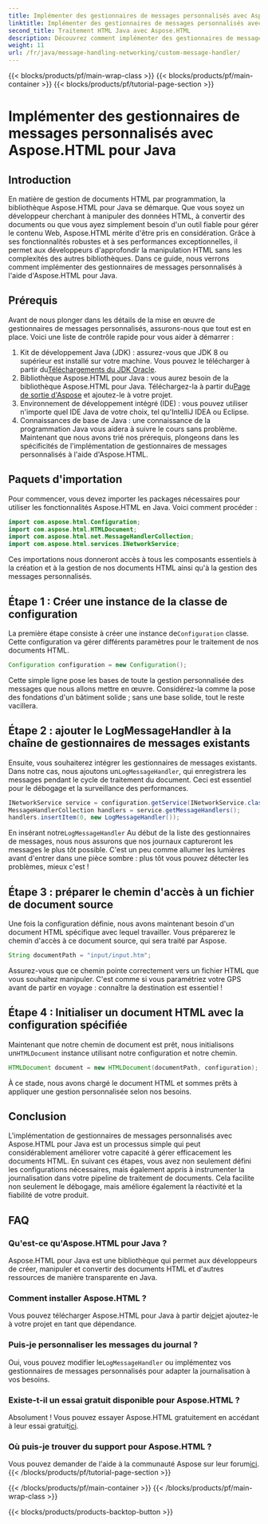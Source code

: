 ```yaml
---
title: Implémenter des gestionnaires de messages personnalisés avec Aspose.HTML pour Java
linktitle: Implémenter des gestionnaires de messages personnalisés avec Aspose.HTML pour Java
second_title: Traitement HTML Java avec Aspose.HTML
description: Découvrez comment implémenter des gestionnaires de messages personnalisés dans Aspose.HTML pour Java pour améliorer le traitement des documents et gérer efficacement les journaux.
weight: 11
url: /fr/java/message-handling-networking/custom-message-handler/
---
```


{{< blocks/products/pf/main-wrap-class >}}
{{< blocks/products/pf/main-container >}}
{{< blocks/products/pf/tutorial-page-section >}}

# Implémenter des gestionnaires de messages personnalisés avec Aspose.HTML pour Java

## Introduction
En matière de gestion de documents HTML par programmation, la bibliothèque Aspose.HTML pour Java se démarque. Que vous soyez un développeur cherchant à manipuler des données HTML, à convertir des documents ou que vous ayez simplement besoin d'un outil fiable pour gérer le contenu Web, Aspose.HTML mérite d'être pris en considération. Grâce à ses fonctionnalités robustes et à ses performances exceptionnelles, il permet aux développeurs d'approfondir la manipulation HTML sans les complexités des autres bibliothèques. Dans ce guide, nous verrons comment implémenter des gestionnaires de messages personnalisés à l'aide d'Aspose.HTML pour Java.
## Prérequis
Avant de nous plonger dans les détails de la mise en œuvre de gestionnaires de messages personnalisés, assurons-nous que tout est en place. Voici une liste de contrôle rapide pour vous aider à démarrer :
1.  Kit de développement Java (JDK) : assurez-vous que JDK 8 ou supérieur est installé sur votre machine. Vous pouvez le télécharger à partir du[Téléchargements du JDK Oracle](https://www.oracle.com/java/technologies/javase-jdk11-downloads.html).
2.  Bibliothèque Aspose.HTML pour Java : vous aurez besoin de la bibliothèque Aspose.HTML pour Java. Téléchargez-la à partir du[Page de sortie d'Aspose](https://releases.aspose.com/html/java/) et ajoutez-le à votre projet.
3. Environnement de développement intégré (IDE) : vous pouvez utiliser n'importe quel IDE Java de votre choix, tel qu'IntelliJ IDEA ou Eclipse. 
4. Connaissances de base de Java : une connaissance de la programmation Java vous aidera à suivre le cours sans problème.
Maintenant que nous avons trié nos prérequis, plongeons dans les spécificités de l'implémentation de gestionnaires de messages personnalisés à l'aide d'Aspose.HTML.
## Paquets d'importation
Pour commencer, vous devez importer les packages nécessaires pour utiliser les fonctionnalités Aspose.HTML en Java. Voici comment procéder :
```java
import com.aspose.html.Configuration;
import com.aspose.html.HTMLDocument;
import com.aspose.html.net.MessageHandlerCollection;
import com.aspose.html.services.INetworkService;
```
Ces importations nous donneront accès à tous les composants essentiels à la création et à la gestion de nos documents HTML ainsi qu'à la gestion des messages personnalisés.
## Étape 1 : Créer une instance de la classe de configuration
 La première étape consiste à créer une instance de`Configuration` classe. Cette configuration va gérer différents paramètres pour le traitement de nos documents HTML. 
```java
Configuration configuration = new Configuration();
```
Cette simple ligne pose les bases de toute la gestion personnalisée des messages que nous allons mettre en œuvre. Considérez-la comme la pose des fondations d'un bâtiment solide ; sans une base solide, tout le reste vacillera.
## Étape 2 : ajouter le LogMessageHandler à la chaîne de gestionnaires de messages existants
 Ensuite, vous souhaiterez intégrer les gestionnaires de messages existants. Dans notre cas, nous ajoutons un`LogMessageHandler`, qui enregistrera les messages pendant le cycle de traitement du document. Ceci est essentiel pour le débogage et la surveillance des performances.
```java
INetworkService service = configuration.getService(INetworkService.class);
MessageHandlerCollection handlers = service.getMessageHandlers();
handlers.insertItem(0, new LogMessageHandler());
```
 En insérant notre`LogMessageHandler` Au début de la liste des gestionnaires de messages, nous nous assurons que nos journaux captureront les messages le plus tôt possible. C'est un peu comme allumer les lumières avant d'entrer dans une pièce sombre : plus tôt vous pouvez détecter les problèmes, mieux c'est !
## Étape 3 : préparer le chemin d'accès à un fichier de document source
Une fois la configuration définie, nous avons maintenant besoin d'un document HTML spécifique avec lequel travailler. Vous préparerez le chemin d'accès à ce document source, qui sera traité par Aspose.
```java
String documentPath = "input/input.htm";
```
Assurez-vous que ce chemin pointe correctement vers un fichier HTML que vous souhaitez manipuler. C'est comme si vous paramétriez votre GPS avant de partir en voyage : connaître la destination est essentiel !
## Étape 4 : Initialiser un document HTML avec la configuration spécifiée
 Maintenant que notre chemin de document est prêt, nous initialisons un`HTMLDocument` instance utilisant notre configuration et notre chemin. 
```java
HTMLDocument document = new HTMLDocument(documentPath, configuration);
```
À ce stade, nous avons chargé le document HTML et sommes prêts à appliquer une gestion personnalisée selon nos besoins.

## Conclusion
L'implémentation de gestionnaires de messages personnalisés avec Aspose.HTML pour Java est un processus simple qui peut considérablement améliorer votre capacité à gérer efficacement les documents HTML. En suivant ces étapes, vous avez non seulement défini les configurations nécessaires, mais également appris à instrumenter la journalisation dans votre pipeline de traitement de documents. Cela facilite non seulement le débogage, mais améliore également la réactivité et la fiabilité de votre produit.
## FAQ
### Qu'est-ce qu'Aspose.HTML pour Java ?
Aspose.HTML pour Java est une bibliothèque qui permet aux développeurs de créer, manipuler et convertir des documents HTML et d'autres ressources de manière transparente en Java.
### Comment installer Aspose.HTML ?
 Vous pouvez télécharger Aspose.HTML pour Java à partir de[ici](https://releases.aspose.com/html/java/)et ajoutez-le à votre projet en tant que dépendance.
### Puis-je personnaliser les messages du journal ?
 Oui, vous pouvez modifier le`LogMessageHandler` ou implémentez vos gestionnaires de messages personnalisés pour adapter la journalisation à vos besoins.
### Existe-t-il un essai gratuit disponible pour Aspose.HTML ?
 Absolument ! Vous pouvez essayer Aspose.HTML gratuitement en accédant à leur essai gratuit[ici](https://releases.aspose.com/).
### Où puis-je trouver du support pour Aspose.HTML ?
 Vous pouvez demander de l'aide à la communauté Aspose sur leur forum[ici](https://forum.aspose.com/c/html/29).
{{< /blocks/products/pf/tutorial-page-section >}}

{{< /blocks/products/pf/main-container >}}
{{< /blocks/products/pf/main-wrap-class >}}

{{< blocks/products/products-backtop-button >}}
